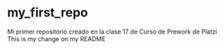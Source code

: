 # my_first_repo
Mi primer repositorio creado en la clase 17 de Curso de Prework de Platzi
This is my change on my README